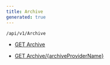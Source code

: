 ```yaml
---
title: Archive
generated: true
---
```


```http
/api/v1/Archive
```




* [GET Archive](v1Archive_GetArchive.md)

* [GET Archive/{archiveProviderName}](v1Archive_GetArchive_GET.md)
